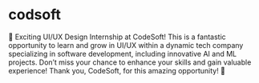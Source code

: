 # codsoft
🚀 Exciting UI/UX Design Internship at CodeSoft! This is a fantastic opportunity to learn and grow in UI/UX within a dynamic tech company specializing in software development, including innovative AI and ML projects. Don’t miss your chance to enhance your skills and gain valuable experience! Thank you, CodeSoft, for this amazing opportunity! 🌟
